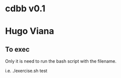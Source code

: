 # cdbb v0.1
# Hugo Viana


## To exec

Only it is need to run the bash script with the filename.

i.e. ./exercise.sh test